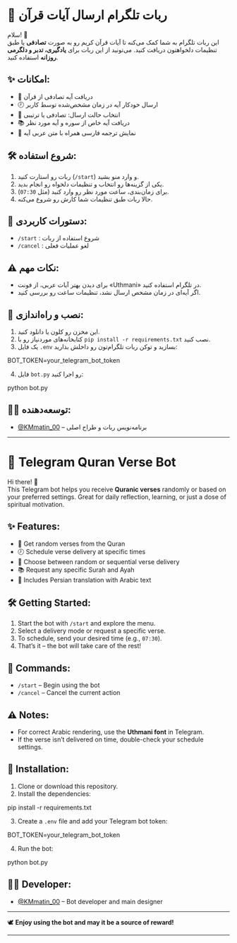 

# 🕌 ربات تلگرام ارسال آیات قرآن

سلام! 🙌  
این ربات تلگرام به شما کمک می‌کنه تا آیات قرآن کریم رو به صورت **تصادفی** یا طبق تنظیمات دلخواهتون دریافت کنید. می‌تونید از این ربات برای **یادگیری، تدبر و دلگرمی روزانه** استفاده کنید.

## ✨ امکانات:
- 📖 دریافت آیه تصادفی از قرآن
- 🕗 ارسال خودکار آیه در زمان مشخص‌شده توسط کاربر
- 🔄 انتخاب حالت ارسال: تصادفی یا ترتیبی
- 📚 دریافت آیه خاص از سوره و آیه مورد نظر
- 💬 نمایش ترجمه فارسی همراه با متن عربی آیه

## 🛠 شروع استفاده:
1. ربات رو استارت کنید (`/start`) و وارد منو بشید.
2. یکی از گزینه‌ها رو انتخاب و تنظیمات دلخواه رو انجام بدید.
3. برای زمان‌بندی، ساعت مورد نظر رو وارد کنید (مثل `07:30`).
4. حالا ربات طبق تنظیمات شما کارش رو شروع می‌کنه.

## 🧭 دستورات کاربردی:
- `/start` : شروع استفاده از ربات
- `/cancel` : لغو عملیات فعلی

## ⚠️ نکات مهم:
- برای دیدن بهتر آیات عربی، از فونت «Uthmani» در تلگرام استفاده کنید.
- اگر آیه‌ای در زمان مشخص ارسال نشد، تنظیمات ساعت رو بررسی کنید.

## 🧩 نصب و راه‌اندازی:
1. این مخزن رو کلون یا دانلود کنید.
2. کتابخانه‌های موردنیاز رو با `pip install -r requirements.txt` نصب کنید.
3. یک فایل `.env` بسازید و توکن ربات تلگرام‌تون رو داخلش بذارید:


BOT\_TOKEN=your\_telegram\_bot\_token


4. فایل `bot.py` رو اجرا کنید:


python bot.py



## 👨‍💻 توسعه‌دهنده:
- [@KMmatin_00](https://t.me/KMmatin_00) – برنامه‌نویس ربات و طراح اصلی

---

# 🕌 Telegram Quran Verse Bot

Hi there! 🙌  
This Telegram bot helps you receive **Quranic verses** randomly or based on your preferred settings. Great for daily reflection, learning, or just a dose of spiritual motivation.

## ✨ Features:
- 📖 Get random verses from the Quran
- 🕗 Schedule verse delivery at specific times
- 🔄 Choose between random or sequential verse delivery
- 📚 Request any specific Surah and Ayah
- 💬 Includes Persian translation with Arabic text

## 🛠 Getting Started:
1. Start the bot with `/start` and explore the menu.
2. Select a delivery mode or request a specific verse.
3. To schedule, send your desired time (e.g., `07:30`).
4. That’s it – the bot will take care of the rest!

## 🧭 Commands:
- `/start` – Begin using the bot
- `/cancel` – Cancel the current action

## ⚠️ Notes:
- For correct Arabic rendering, use the **Uthmani font** in Telegram.
- If the verse isn’t delivered on time, double-check your schedule settings.

## 🧩 Installation:
1. Clone or download this repository.
2. Install the dependencies:


pip install -r requirements.txt


3. Create a `.env` file and add your Telegram bot token:


BOT\_TOKEN=your\_telegram\_bot\_token


4. Run the bot:


python bot.py



## 👨‍💻 Developer:
- [@KMmatin_00](https://t.me/KMmatin_00) – Bot developer and main designer

---

🕊️ **Enjoy using the bot and may it be a source of reward!**


---

